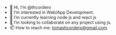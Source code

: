 - 👋 Hi, I’m @thcordero
- 👀 I’m interested in Web/App Development.
- 🌱 I’m currently learning node js and react js
- 💞️ I’m looking to collaborate on any project using js.
- 📫 How to reach me: tomashcordero@gmail.com.

<!---
thcordero/thcordero is a ✨ special ✨ repository because its `README.md` (this file) appears on your GitHub profile.
You can click the Preview link to take a look at your changes.
--->
